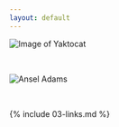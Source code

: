 ```yaml
---
layout: default
---
```

![Image of Yaktocat](https://octodex.github.com/images/yaktocat.png)

<br>

![Ansel Adams](https://en.wikipedia.org/wiki/Ansel_Adams#/media/File:Ansel_Adams_and_camera.jpg)

<br>

{% include 03-links.md %}

